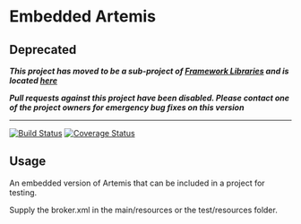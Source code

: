 # Embedded Artemis

## Deprecated

_**This project has moved to be a sub-project of [Framework Libraries](https://github.com/CJSCommonPlatform/framework-libraries) and is located [here](https://github.com/CJSCommonPlatform/framework-libraries/blob/master/embedded-artemis/README.md)**_

_**Pull requests against this project have been disabled. Please contact one of the project owners for emergency bug fixes on this version**_

---

[![Build Status](https://travis-ci.org/CJSCommonPlatform/embedded-artemis.svg?branch=master)](https://travis-ci.org/CJSCommonPlatform/embedded-artemis) [![Coverage Status](https://coveralls.io/repos/github/CJSCommonPlatform/embedded-artemis/badge.svg?branch=master)](https://coveralls.io/github/CJSCommonPlatform/embedded-artemis?branch=master)

## Usage

An embedded version of Artemis that can be included in a project for testing. 

Supply the broker.xml in the main/resources or the test/resources folder.
